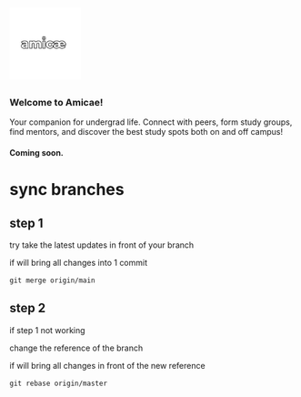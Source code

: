 # <img src="./assets/logo/full_logo_light.png" width="25%" alt="Amicae Logo">

### **Welcome to Amicae!**  
Your companion for undergrad life. Connect with peers, form study groups, find mentors, and discover the best study spots both on and off campus!

#### **Coming soon.**

# sync branches

## step 1

try take the latest updates in front of your branch

if will bring all changes into 1 commit

```
git merge origin/main
```

## step 2

if step 1 not working

change the reference of the branch

if will bring all changes in front of the new reference

```
git rebase origin/master
```

